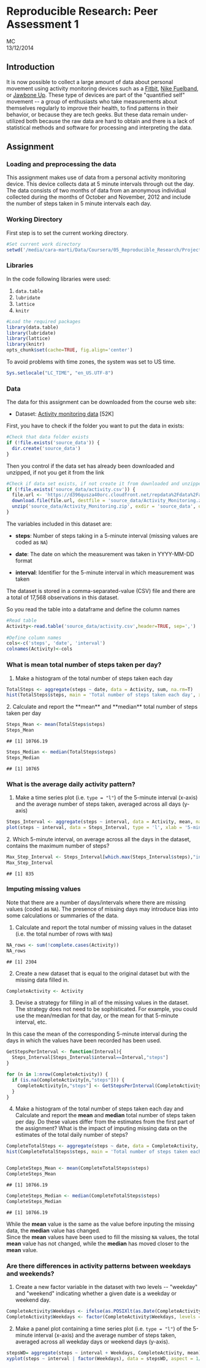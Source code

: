 # Reproducible Research: Peer Assessment 1
MC  
13/12/2014  
## Introduction

It is now possible to collect a large amount of data about personal
movement using activity monitoring devices such as a
[Fitbit](http://www.fitbit.com), [Nike
Fuelband](http://www.nike.com/us/en_us/c/nikeplus-fuelband), or
[Jawbone Up](https://jawbone.com/up). These type of devices are part of
the "quantified self" movement -- a group of enthusiasts who take
measurements about themselves regularly to improve their health, to
find patterns in their behavior, or because they are tech geeks. But
these data remain under-utilized both because the raw data are hard to
obtain and there is a lack of statistical methods and software for
processing and interpreting the data.

## Assignment
### Loading and preprocessing the data
This assignment makes use of data from a personal activity monitoring
device. This device collects data at 5 minute intervals through out the
day. The data consists of two months of data from an anonymous
individual collected during the months of October and November, 2012
and include the number of steps taken in 5 minute intervals each day.

### Working Directory
First step is to set the current working directory.

```r
#Set current work directory
setwd('/media/cara-marti/Data/Coursera/05_Reproducible_Research/Projects/PA1')
```
### Libraries
In the code following libraries were used:  
1. `data.table`  
2. `lubridate`  
3. `lattice`  
4. `knitr`


```r
#Load the required packages
library(data.table)
library(lubridate)
library(lattice)
library(knitr)
opts_chunk$set(cache=TRUE, fig.align='center')
```

To avoid problems with time zones, the system was set to US time.

```r
Sys.setlocale("LC_TIME", "en_US.UTF-8")
```

### Data
The data for this assignment can be downloaded from the course web
site:

* Dataset: [Activity monitoring data](https://d396qusza40orc.cloudfront.net/repdata%2Fdata%2Factivity.zip) [52K]

First, you have to check if the folder you want to put the data in exists:

```r
#Check that data folder exists
if (!file.exists('source_data')) {
  dir.create('source_data')
}
```
Then you control if the data set has already been downloaded and unzipped, if not you get it from the link

```r
#Check if data set exists, if not create it from downloaded and unzipped file
if (!file.exists('source_data/activity.csv')) {
  file.url <- 'https://d396qusza40orc.cloudfront.net/repdata%2Fdata%2Factivity.zip'
  download.file(file.url, destfile = 'source_data/Activity_Monitoring.zip', method='wget')
  unzip('source_data/Activity_Monitoring.zip', exdir = 'source_data', overwrite = TRUE)
}
```

The variables included in this dataset are:

* **steps**: Number of steps taking in a 5-minute interval (missing
    values are coded as `NA`)

* **date**: The date on which the measurement was taken in YYYY-MM-DD
    format

* **interval**: Identifier for the 5-minute interval in which
    measurement was taken

The dataset is stored in a comma-separated-value (CSV) file and there
are a total of 17,568 observations in this dataset.

So you read the table into a dataframe and define the column names

```r
#Read table
Activity<-read.table('source_data/activity.csv',header=TRUE, sep=',')
  
#Define column names
cols<-c('steps', 'date', 'interval')
colnames(Activity)<-cols
```

### What is mean total number of steps taken per day?

1. Make a histogram of the total number of steps taken each day

```r
TotalSteps <- aggregate(steps ~ date, data = Activity, sum, na.rm=T)
hist(TotalSteps$steps, main = 'Total number of steps taken each day', xlab = 'Number of steps / Day', col = 'grey', lwd = 3)
```

<img src="./PA1_template_files/figure-html/unnamed-chunk-7-1.png" title="" alt="" style="display: block; margin: auto;" />
2. Calculate and report the **mean** and **median** total number of steps taken per day

```r
Steps_Mean <- mean(TotalSteps$steps)
Steps_Mean
```

```
## [1] 10766.19
```

```r
Steps_Median <- median(TotalSteps$steps)
Steps_Median
```

```
## [1] 10765
```

### What is the average daily activity pattern?

1. Make a time series plot (i.e. `type = "l"`) of the 5-minute interval (x-axis) and the average number of steps taken, averaged across all days (y-axis)

```r
Steps_Interval <- aggregate(steps ~ interval, data = Activity, mean, na.rm=T)
plot(steps ~ interval, data = Steps_Interval, type = 'l', xlab = '5-minute Interval', ylab = 'Average number of steps taken', main = 'Average number of steps taken at 5-minute intervals', lwd = 2)
```

<img src="./PA1_template_files/figure-html/unnamed-chunk-9-1.png" title="" alt="" style="display: block; margin: auto;" />
2. Which 5-minute interval, on average across all the days in the dataset, contains the maximum number of steps?

```r
Max_Step_Interval <- Steps_Interval[which.max(Steps_Interval$steps),"interval"]
Max_Step_Interval
```

```
## [1] 835
```

### Imputing missing values

Note that there are a number of days/intervals where there are missing values (coded as `NA`). The presence of missing days may introduce bias into some calculations or summaries of the data.

1. Calculate and report the total number of missing values in the dataset (i.e. the total number of rows with `NA`s)

```r
NA_rows <- sum(!complete.cases(Activity))
NA_rows
```

```
## [1] 2304
```

2. Create a new dataset that is equal to the original dataset but with the missing data filled in.

```r
CompleteActivity <- Activity
```

3. Devise a strategy for filling in all of the missing values in the dataset. The strategy does not need to be sophisticated. For example, you could use the mean/median for that day, or the mean for that 5-minute interval, etc.


In this case the mean of the corresponding 5-minute interval during the days in which the values have been recorded has been used.

```r
GetStepsPerInterval <- function(Interval){
  Steps_Interval[Steps_Interval$interval==Interval,"steps"]
}

for (n in 1:nrow(CompleteActivity)) {
  if (is.na(CompleteActivity[n,"steps"])) {
    CompleteActivity[n,"steps"] <- GetStepsPerInterval(CompleteActivity[n,"interval"])
  }
}
```

4. Make a histogram of the total number of steps taken each day and Calculate and report the **mean** and **median** total number of steps taken per day. Do these values differ from the estimates from the first part of the assignment? What is the impact of imputing missing data on the estimates of the total daily number of steps?

```r
CompleteTotalSteps <- aggregate(steps ~ date, data = CompleteActivity, sum, na.rm=T)
hist(CompleteTotalSteps$steps, main = 'Total number of steps taken each day (NAs repaced)', xlab = 'Number of steps / Day', col = 'red', lwd = 3)
```

<img src="./PA1_template_files/figure-html/unnamed-chunk-14-1.png" title="" alt="" style="display: block; margin: auto;" />

```r
CompleteSteps_Mean <- mean(CompleteTotalSteps$steps)
CompleteSteps_Mean
```

```
## [1] 10766.19
```

```r
CompleteSteps_Median <- median(CompleteTotalSteps$steps)
CompleteSteps_Median
```

```
## [1] 10766.19
```
While the **mean** value is the same as the value before inputing the missing data, the **median** value has changed.  
Since the **mean** values have been used to fill the missing `NA` values, the total **mean** value has not changed, while the **median** has moved closer to the **mean** value.

### Are there differences in activity patterns between weekdays and weekends?
1. Create a new factor variable in the dataset with two levels -- "weekday" and "weekend" indicating whether a given date is a weekday or weekend day.

```r
CompleteActivity$Weekdays <- ifelse(as.POSIXlt(as.Date(CompleteActivity$date))$wday%%6 == 0, "weekend", "weekday")
CompleteActivity$Weekdays <- factor(CompleteActivity$Weekdays, levels = c("weekday", "weekend"))
```

2. Make a panel plot containing a time series plot (i.e. `type = "l"`) of the 5-minute interval (x-axis) and the average number of steps taken, averaged across all weekday days or weekend days (y-axis).

```r
stepsWD= aggregate(steps ~ interval + Weekdays, CompleteActivity, mean)
xyplot(steps ~ interval | factor(Weekdays), data = stepsWD, aspect = 1/2, type = "l")
```

<img src="./PA1_template_files/figure-html/unnamed-chunk-16-1.png" title="" alt="" style="display: block; margin: auto;" />
